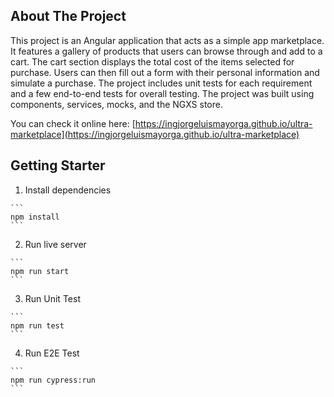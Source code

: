 <!--  ----------------------------------------------------------------

    __   __  ___      _______  ______    _______    __   __  _______  ______    ___   _  _______  _______
    |  | |  ||   |    |       ||    _ |  |   _   |  |  |_|  ||   _   ||    _ |  |   | | ||       ||       |
    |  | |  ||   |    |_     _||   | ||  |  |_|  |  |       ||  |_|  ||   | ||  |   |_| ||    ___||_     _|
    |  |_|  ||   |      |   |  |   |_||_ |       |  |       ||       ||   |_||_ |      _||   |___   |   |
    |       ||   |___   |   |  |    __  ||       |  |       ||       ||    __  ||     |_ |    ___|  |   |
    |       ||       |  |   |  |   |  | ||   _   |  | ||_|| ||   _   ||   |  | ||    _  ||   |___   |   |
    |_______||_______|  |___|  |___|  |_||__| |__|  |_|   |_||__| |__||___|  |_||___| |_||_______|  |___|

      by: Jorge Mayorga jl.mayorga.co@gmail.co

  ----------------------------------------------------------------  -->


<a name="readme-top"></a>



## About The Project
This project is an Angular application that acts as a simple app marketplace. It features a gallery of products that users can browse through and add to a cart. The cart section displays the total cost of the items selected for purchase. Users can then fill out a form with their personal information and simulate a purchase. The project includes unit tests for each requirement and a few end-to-end tests for overall testing. The project was built using components, services, mocks, and the NGXS store. 

You can check it online here: [https://ingjorgeluismayorga.github.io/ultra-marketplace](https://ingjorgeluismayorga.github.io/ultra-marketplace)


## Getting Starter

1. Install dependencies
````
```
npm install
```
````

2. Run live server 
````
```
npm run start
```
````

3. Run Unit Test
````
```
npm run test
```
````

4. Run E2E Test
````
```
npm run cypress:run
```
````





